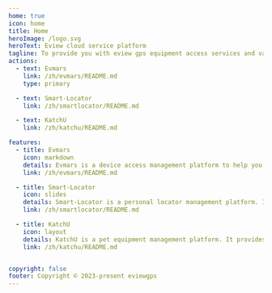 ```yaml
---
home: true
icon: home
title: Home
heroImage: /logo.svg
heroText: Eview cloud service platform
tagline: To provide you with eview gps equipment access services and value-added services.
actions:
  - text: Evmars
    link: /zh/evmars/README.md
    type: primary

  - text: Smart-Locator
    link: /zh/smartlocator/README.md

  - text: KatchU
    link: /zh/katchu/README.md

features:
  - title: Evmars
    icon: markdown
    details: Evmars is a device access management platform to help you manage eview gps devices. It is based on the basic platform of the Internet of Things, and can provide various APIs, which can help you quickly establish related business systems. 
    link: /zh/evmars/README.md

  - title: Smart-Locator
    icon: slides
    details: Smart-Locator is a personal locator management platform. It consists of hardware equipment, software services and data management system. Users can view the position and trajectory of the target in real time through the mobile APP or web page, and can also set up fences, alarm and other functions.
    link: /zh/smartlocator/README.md

  - title: KatchU
    icon: layout
    details: KatchU is a pet equipment management platform. It provides a variety of pet-related services, such as pet medical care, pet feeding advice, pet foster care, pet training, pet matching, pet supplies sales and so on.
    link: /zh/katchu/README.md


copyright: false
footer: Copyright © 2023-present eviewgps 
---
```



